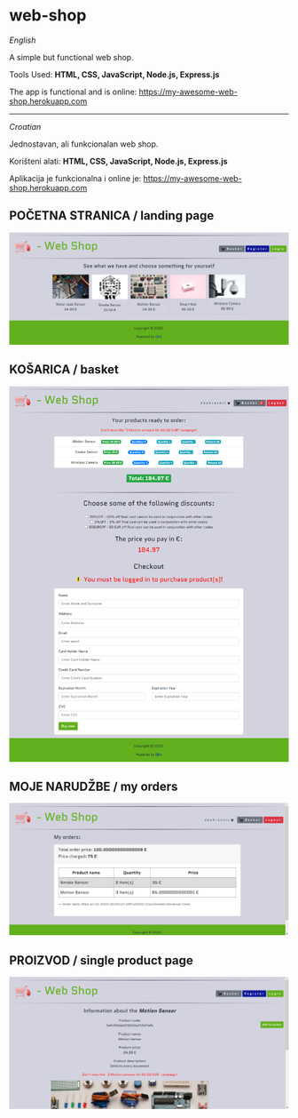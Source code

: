 # web-shop

_English_

A simple but functional web shop.

Tools Used: **HTML, CSS, JavaScript, Node.js, Express.js**

The app is functional and is online: https://my-awesome-web-shop.herokuapp.com

********************************************

_Croatian_

Jednostavan, ali funkcionalan web shop.

Korišteni alati: **HTML, CSS, JavaScript, Node.js, Express.js**

Aplikacija je funkcionalna i online je: https://my-awesome-web-shop.herokuapp.com

## POČETNA STRANICA / landing page

![alt text](https://github.com/suncica-negra/web-shop/blob/master/public/index.png)

## KOŠARICA / basket

![alt text](https://github.com/suncica-negra/web-shop/blob/master/public/basket1.png)

## MOJE NARUDŽBE / my orders

![alt text](https://github.com/suncica-negra/web-shop/blob/master/public/orders.png)

## PROIZVOD / single product page

![alt text](https://github.com/suncica-negra/web-shop/blob/master/public/product.png)
